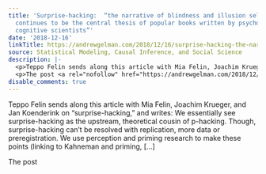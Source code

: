 ```yaml
---
title: 'Surprise-hacking:  “the narrative of blindness and illusion sells, and therefore
  continues to be the central thesis of popular books written by psychologists and
  cognitive scientists”'
date: '2018-12-16'
linkTitle: https://andrewgelman.com/2018/12/16/surprise-hacking-the-narrative-of-blindness-and-illusion-sells-and-therefore-continues-to-be-the-central-thesis-of-popular-books-written-by-psychologists-and-cognitive-scientists/
source: Statistical Modeling, Causal Inference, and Social Science
description: |-
  <p>Teppo Felin sends along this article with Mia Felin, Joachim Krueger, and Jan Koenderink on &#8220;surprise-hacking,&#8221; and writes: We essentially see surprise-hacking as the upstream, theoretical cousin of p-hacking. Though, surprise-hacking can&#8217;t be resolved with replication, more data or preregistration. We use perception and priming research to make these points (linking to Kahneman and priming, [&#8230;]</p>
  <p>The post <a rel="nofollow" href="https://andrewgelman.com/2018/12/16/surprise-hacking-the-narrative-of-blindness-and-illusion-sells-and-therefore-continues-to-be-the-c ...
disable_comments: true
---
```

<p>Teppo Felin sends along this article with Mia Felin, Joachim Krueger, and Jan Koenderink on &#8220;surprise-hacking,&#8221; and writes: We essentially see surprise-hacking as the upstream, theoretical cousin of p-hacking. Though, surprise-hacking can&#8217;t be resolved with replication, more data or preregistration. We use perception and priming research to make these points (linking to Kahneman and priming, [&#8230;]</p>
<p>The post <a rel="nofollow" href="https://andrewgelman.com/2018/12/16/surprise-hacking-the-narrative-of-blindness-and-illusion-sells-and-therefore-continues-to-be-the-c ...
